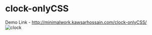 # clock-onlyCSS
Demo Link - http://minimalwork.kawsarhossain.com/clock-onlyCSS/
![clock](https://user-images.githubusercontent.com/38612699/43038638-d58c719e-8d3e-11e8-8aca-558ee1aaab7f.png)
